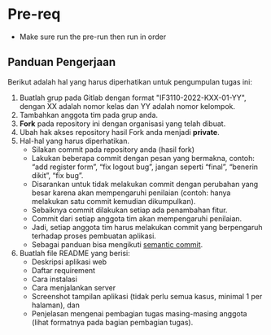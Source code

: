 # Pre-req
- Make sure run the pre-run then run in order 


## Panduan Pengerjaan
Berikut adalah hal yang harus diperhatikan untuk pengumpulan tugas ini:
1. Buatlah grup pada Gitlab dengan format "IF3110-2022-KXX-01-YY", dengan XX adalah nomor kelas dan YY adalah nomor kelompok.
2. Tambahkan anggota tim pada grup anda.
3. **Fork** pada repository ini dengan organisasi yang telah dibuat.
4. Ubah hak akses repository hasil Fork anda menjadi **private**.
5. Hal-hal yang harus diperhatikan.
    * Silakan commit pada repository anda (hasil fork)
    * Lakukan beberapa commit dengan pesan yang bermakna, contoh: “add register form”, “fix logout bug”, jangan seperti “final”, “benerin dikit”, “fix bug”.
    * Disarankan untuk tidak melakukan commit dengan perubahan yang besar karena akan mempengaruhi penilaian (contoh: hanya melakukan satu commit kemudian dikumpulkan).
    * Sebaiknya commit dilakukan setiap ada penambahan fitur.
    * Commit dari setiap anggota tim akan mempengaruhi penilaian.
    * Jadi, setiap anggota tim harus melakukan commit yang berpengaruh terhadap proses pembuatan aplikasi.
    * Sebagai panduan bisa mengikuti [semantic commit](https://gist.github.com/joshbuchea/6f47e86d2510bce28f8e7f42ae84c716).
6. Buatlah file README yang berisi:
    * Deskripsi aplikasi web
    * Daftar requirement
    * Cara instalasi
    * Cara menjalankan server
    * Screenshot tampilan aplikasi (tidak perlu semua kasus, minimal 1 per halaman), dan 
    * Penjelasan mengenai pembagian tugas masing-masing anggota (lihat formatnya pada bagian pembagian tugas).

